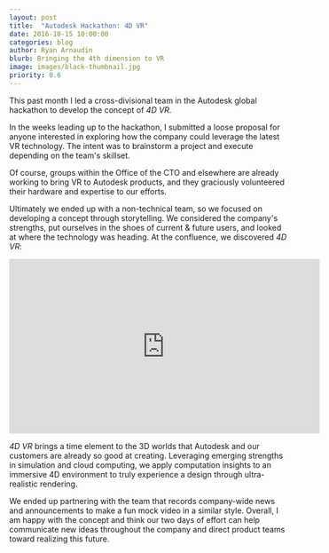 ```yaml
---
layout: post
title:  "Autodesk Hackathon: 4D VR"
date: 2016-10-15 10:00:00
categories: blog
author: Ryan Arnaudin
blurb: Bringing the 4th dimension to VR
image: images/black-thumbnail.jpg
priority: 0.6
---
```

This past month I led a cross-divisional team in the Autodesk global hackathon to develop the concept of *4D VR*.

In the weeks leading up to the hackathon, I submitted a loose proposal for anyone interested in exploring how the company could leverage the latest VR technology. The intent was to brainstorm a project and execute depending on the team's skillset. 

Of course, groups within the Office of the CTO and elsewhere are already working to bring VR to Autodesk products, and they graciously volunteered their hardware and expertise to our efforts. 

Ultimately we ended up with a non-technical team, so we focused on developing a concept through storytelling. We considered the company's strengths, put ourselves in the shoes of current & future users, and looked at where the technology was heading. At the confluence, we discovered *4D VR*:

<iframe width="560" height="315" src="https://www.youtube.com/embed/8S9_1fOj7q4" title="YouTube video player" frameborder="0" allow="accelerometer; autoplay; clipboard-write; encrypted-media; gyroscope; picture-in-picture" allowfullscreen></iframe>

*4D VR* brings a time element to the 3D worlds that Autodesk and our customers are already so good at creating. Leveraging emerging strengths in simulation and cloud computing, we apply computation insights to an immersive 4D environment to truly experience a design through ultra-realistic rendering.

We ended up partnering with the team that records company-wide news and announcements to make a fun mock video in a similar style. Overall, I am happy with the concept and think our two days of effort can help communicate new ideas throughout the company and direct product teams toward realizing this future. 
